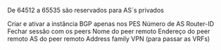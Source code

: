 De 64512 a 65535 são reservados para AS`s privados



Criar e ativar a instância BGP apenas nos PES
Número de AS
Router-ID
Fechar sessão com os peers
Nome do peer remoto
Endereço do peer remoto
AS do peer remoto
Address family VPN (para passar as VRFs)

